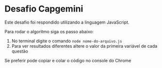 # Desafio Capgemini

Este desafio foi respondido utilizando a linguagem JavaScript.

Para rodar o algoritmo siga os passo abaixo:

1. No terminal digite o comando `node nome-do-arquivo.js`
2. Para ver resultados diferentes altere o valor da primeira variável de cada questão

Se preferir pode copiar e colar o código no console do Chrome